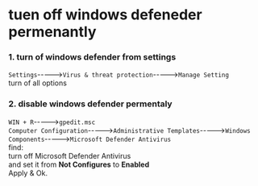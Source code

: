# tuen off windows defeneder permenantly  
### 1. turn of windows defender from settings
`Settings`----->`Virus & threat protection`----->`Manage Setting`  
turn of all options  
### 2. disable windows defender permentaly  
`WIN + R`----->`gpedit.msc`  
`Computer Configuration`----->`Administrative Templates`----->`Windows Components`----->`Microsoft Defender Antivirus`  
find:  
turn off Microsoft Defender Antivirus  
and set it from **Not Configures** to **Enabled**  
Apply & Ok.  
